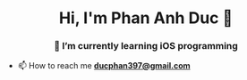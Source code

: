 <h1 align="center"> Hi, I'm Phan Anh Duc 👋 </h1>
<h3 align="center">🌱 I’m currently learning iOS programming </h3>

- 📫 How to reach me **ducphan397@gmail.com**

<!--
**hanngoc1406/hanngoc1406** is a ✨ _special_ ✨ repository because its `README.md` (this file) appears on your GitHub profile.

Here are some ideas to get you started:

- 🔭 I’m currently working on ...
- 🌱 I’m currently learning ...
- 👯 I’m looking to collaborate on ...
- 🤔 I’m looking for help with ...
- 💬 Ask me about ...
- 📫 How to reach me: ...
- 😄 Pronouns: ...
- ⚡ Fun fact: ...
-->
